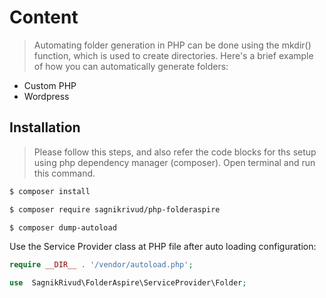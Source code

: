 # Content
> Automating folder generation in PHP can be done using the mkdir() function, which is used to create directories. Here's a brief example of how you can automatically generate folders:
- Custom PHP
- Wordpress

## Installation
>Please follow this steps, and also refer the code blocks for ths setup using php dependency  manager (composer).
Open terminal and run this command.
```sh
$ composer install
```

```sh
$ composer require sagnikrivud/php-folderaspire
```
```sh
$ composer dump-autoload
```
Use the Service Provider class at PHP file after auto  loading configuration:

```php
require __DIR__ . '/vendor/autoload.php';
```
```php
use  SagnikRivud\FolderAspire\ServiceProvider\Folder;
```
